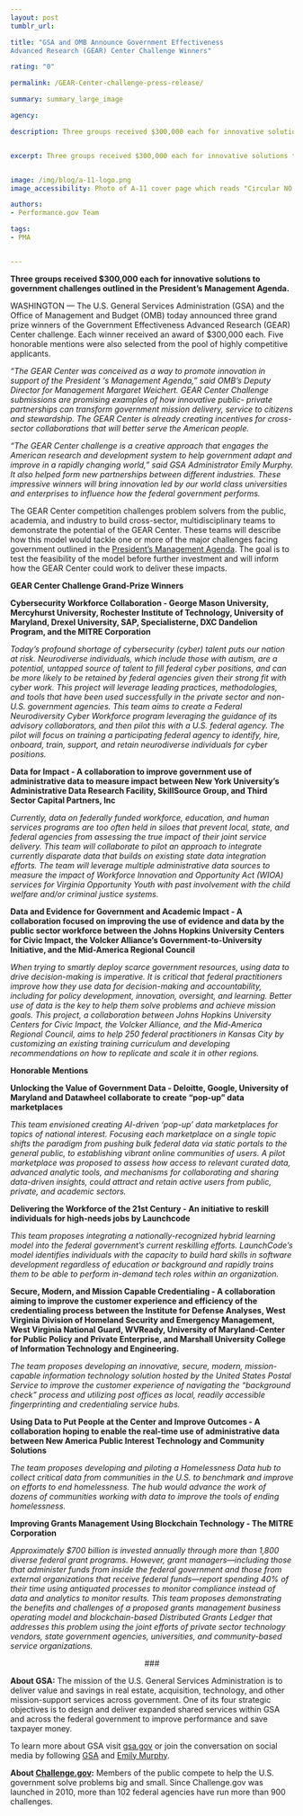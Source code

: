 ```yaml
---
layout: post
tumblr_url:

title: "GSA and OMB Announce Government Effectiveness
Advanced Research (GEAR) Center Challenge Winners"

rating: "0"

permalink: /GEAR-Center-challenge-press-release/

summary: summary_large_image

agency:

description: Three groups received $300,000 each for innovative solutions to government challenges outlined in the President’s Management Agenda.


excerpt: Three groups received $300,000 each for innovative solutions to government challenges outlined in the President’s Management Agenda.


image: /img/blog/a-11-logo.png
image_accessibility: Photo of A-11 cover page which reads "Circular NO. A-11, Preparation, Submission, and Execution of the Budget, Executive Office of the President, Office of Management and Budget, June 2019"

authors:
- Performance.gov Team

tags:
- PMA


---
```

 **Three groups received $300,000 each for innovative solutions to government challenges outlined in the President’s Management Agenda.**

 WASHINGTON — The U.S. General Services Administration (GSA) and the Office of Management and Budget (OMB) today announced three grand prize winners of the Government Effectiveness Advanced Research (GEAR) Center challenge. Each winner received an award of $300,000 each. Five honorable mentions were also selected from the pool of highly competitive applicants.  

*“The GEAR Center was conceived as a way to promote innovation in support of the President ‘s Management Agenda,” said OMB’s Deputy Director for Management Margaret Weichert. GEAR Center Challenge submissions are promising examples of how innovative public- private partnerships can transform government mission delivery, service to citizens and stewardship. The GEAR Center is already creating incentives for cross-sector collaborations that will better serve the American people.*

*“The GEAR Center challenge is a creative approach that engages the American research and development system to help government adapt and improve in a rapidly changing world,” said GSA Administrator Emily Murphy. It also helped form new partnerships between different industries.  These impressive winners will bring innovation led by our world class universities and enterprises to influence how the federal government performs.*

The GEAR Center competition challenges problem solvers from the public, academia, and industry to build cross-sector, multidisciplinary teams to demonstrate the potential of the GEAR Center. These teams will describe how this model would tackle one or more of the major challenges facing government outlined in the [President’s Management Agenda](https://www.performance.gov/PMA/PMA.html). The goal is to test the feasibility of the model before further investment and will inform how the GEAR Center could work to deliver these impacts.

**GEAR Center Challenge Grand-Prize Winners**

**Cybersecurity Workforce Collaboration - George Mason University, Mercyhurst University, Rochester Institute of Technology, University of Maryland, Drexel University, SAP, Specialisterne, DXC Dandelion Program, and the MITRE Corporation**

*Today’s profound shortage of cybersecurity (cyber) talent puts our nation at risk. Neurodiverse individuals, which include those with autism, are a potential, untapped source of talent to fill federal cyber positions, and can be more likely to be retained by federal agencies given their strong fit with cyber work.  This project will leverage leading practices, methodologies, and tools that have been used successfully in the private sector and non-U.S. government agencies. This team aims to create a Federal Neurodiversity Cyber Workforce program leveraging the guidance of its advisory collaborators, and then pilot this with a U.S. federal agency. The pilot will focus on training a participating federal agency to identify, hire, onboard, train, support, and retain neurodiverse individuals for cyber positions.*


**Data for Impact - A collaboration to improve government use of administrative data to measure impact between New York University’s Administrative Data Research Facility, SkillSource Group, and Third Sector Capital Partners, Inc**

*Currently, data on federally funded workforce, education, and human services programs are too often held in siloes that prevent local, state, and federal agencies from assessing the true impact of their joint service delivery. This team will collaborate to pilot an approach to integrate currently disparate data that builds on existing state data integration efforts. The team will leverage multiple administrative data sources to measure the impact of Workforce Innovation and Opportunity Act (WIOA) services for Virginia Opportunity Youth with past involvement with the child welfare and/or criminal justice systems.*

**Data and Evidence for Government and Academic Impact - A collaboration focused on improving the use of evidence and data by the public sector workforce between the Johns Hopkins University Centers for Civic Impact, the Volcker Alliance’s Government-to-University Initiative, and the Mid-America Regional Council**

*When trying to smartly deploy scarce government resources, using data to drive decision-making is imperative. It is critical that federal practitioners improve how they use data for decision-making and accountability, including for policy development, innovation, oversight, and learning. Better use of data is the key to help them solve problems and achieve mission goals. This project, a collaboration between Johns Hopkins University Centers for Civic Impact, the Volcker Alliance, and the Mid-America Regional Council, aims to help 250 federal practitioners in Kansas City by customizing an existing training curriculum and developing recommendations on how to replicate and scale it in other regions.*


**Honorable Mentions**

**Unlocking the Value of Government Data -  Deloitte, Google, University of Maryland and Datawheel collaborate to create “pop-up” data marketplaces**

*This team envisioned creating AI-driven ‘pop-up’ data marketplaces for topics of national interest. Focusing each marketplace on a single topic shifts the paradigm from pushing bulk federal data via static portals to the general public, to establishing vibrant online communities of users. A pilot marketplace was proposed to assess how access to relevant curated data, advanced analytic tools, and mechanisms for collaborating and sharing data-driven insights, could attract and retain active users from public, private, and academic sectors.*

**Delivering the Workforce of the 21st Century - An initiative to reskill individuals for high-needs jobs by Launchcode**

*This team proposes integrating a nationally-recognized hybrid learning model into the federal government’s current reskilling efforts. LaunchCode’s model identifies individuals with the capacity to build hard skills in software development regardless of education or background and rapidly trains them to be able to perform in-demand tech roles within an organization.*

**Secure, Modern, and Mission Capable Credentialing - A collaboration aiming to improve the customer experience and efficiency of the credentialing process between the Institute for Defense Analyses,  West Virginia Division of Homeland Security and Emergency Management, West Virginia National Guard, WVReady, University of Maryland-Center for Public Policy and Private Enterprise, and Marshall University College of Information Technology and Engineering.**

*The team proposes developing an innovative, secure, modern, mission-capable information technology solution hosted by the United States Postal Service to improve the customer experience of navigating the “background check” process and utilizing post offices as local, readily accessible fingerprinting and credentialing service hubs.*

**Using Data to Put People at the Center and Improve Outcomes - A collaboration hoping to enable the real-time use of administrative data between New America Public Interest Technology and Community Solutions**

*The team proposes developing and piloting a Homelessness Data hub to collect critical data from communities in the U.S. to benchmark and improve on efforts to end homelessness.  The hub would advance the work of dozens of communities working with data to improve the tools of ending homelessness.*

**Improving Grants Management Using Blockchain Technology - The MITRE Corporation**

*Approximately $700 billion is invested annually through more than 1,800 diverse federal grant programs. However, grant managers—including those that administer funds from inside the federal government and those from external organizations that receive federal funds—report spending 40% of their time using antiquated processes to monitor compliance instead of data and analytics to monitor results. This team proposes demonstrating the benefits and challenges of a proposed grants management business operating model and blockchain-based Distributed Grants Ledger that addresses this problem using the joint efforts of private sector technology vendors, state government agencies, universities, and community-based service organizations.*

<center>###</center>

**About GSA:** The mission of the U.S. General Services Administration is to deliver value and savings in real estate, acquisition, technology, and other mission-support services across government. One of its four strategic objectives is to design and deliver expanded shared services within GSA and across the federal government to improve performance and save taxpayer money.

To learn more about GSA visit [gsa.gov](https://www.gsa.gov/) or join the conversation on social media by following [GSA](https://twitter.com/USGSA) and [Emily Murphy](https://twitter.com/GSAEmily).

**About [Challenge.gov](https://www.challenge.gov/):** Members of the public compete to help the U.S. government solve problems big and small. Since Challenge.gov was launched in 2010, more than 102 federal agencies have run more than 900 challenges.
